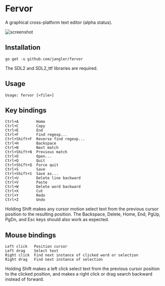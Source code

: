 Fervor
======
A graphical cross-platform text editor (alpha status).

![screenshot](http://jangler.info/dl/2015-06-08-195034_fervor.png 'screenshot')

Installation
------------
	go get -u github.com/jangler/fervor

The SDL2 and SDL2\_ttf libraries are required.

Usage
-----
	Usage: fervor [<file>]

Key bindings
------------
	Ctrl+A        Home
	Ctrl+C        Copy
	Ctrl+E        End
	Ctrl+F        Find regexp...
	Ctrl+Shift+F  Reverse find regexp...
	Ctrl+H        Backspace
	Ctrl+N        Next match
	Ctrl+Shift+N  Previous match
	Ctrl+O        Open...
	Ctrl+Q        Quit
	Ctrl+Shift+Q  Force quit
	Ctrl+S        Save
	Ctrl+Shift+S  Save as...
	Ctrl+U        Delete line backward
	Ctrl+V        Paste
	Ctrl+W        Delete word backward
	Ctrl+X        Cut
	Ctrl+Y        Redo
	Ctrl+Z        Undo

Holding Shift makes any cursor motion select text from the previous cursor
position to the resulting position. The Backspace, Delete, Home, End, PgUp,
PgDn, and Esc keys should also work as expected.

Mouse bindings
--------------
	Left click   Position cursor
	Left drag    Select text
	Right click  Find next instance of clicked word or selection
	Right drag   Find next instance of selection

Holding Shift makes a left click select text from the previous cursor position
to the clicked position, and makes a right click or drag search backward
instead of forward.
